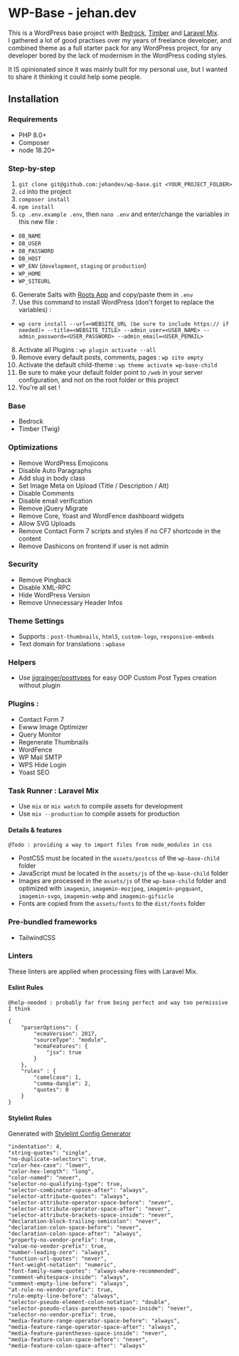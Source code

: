 # WP-Base - jehan.dev

This is a WordPress base project with [Bedrock](https://github.com/roots/bedrock), [Timber](https://github.com/timber/timber) and [Laravel Mix](https://github.com/laravel-mix/laravel-mix).  
I gathered a lot of good practises over my years of freelance developer, and combined theme as a full starter pack for any WordPress project, for any developer bored by the lack of modernism in the WordPress coding styles.

It IS opinionated since it was mainly built for my personal use, but I wanted to share it thinking it could help some people.

## Installation

### Requirements
- PHP 8.0+
- Composer
- node 18.20+

### Step-by-step

1. `git clone git@github.com:jehandev/wp-base.git <YOUR_PROJECT_FOLDER>`
2. `cd` into the project
3. `composer install`
4. `npm install`
5. `cp .env.example .env`, then `nano .env` and enter/change the variables in this new file :
  - `DB_NAME`
  - `DB_USER`
  - `DB_PASSWORD`
  - `DB_HOST`
  - `WP_ENV` (`development`, `staging` or `production`)
  - `WP_HOME`
  - `WP_SITEURL`
6. Generate Salts with [Roots App](https://roots.io/salts.html) and copy/paste them in `.env`
7. Use this command to install WordPress (don't forget to replace the variables) : 
- ```wp core install --url=<WEBSITE_URL (be sure to include https:// if needed)> --title=<WEBSITE_TITLE> --admin_user=<USER_NAME> --admin_password=<USER_PASSWORD> --admin_email=<USER_PEMAIL>```
8. Activate all Plugins : `wp plugin activate --all`
9. Remove every default posts, comments, pages : `wp site empty`
10. Activate the default child-theme : `wp theme activate wp-base-child`
11. Be sure to make your default folder point to `/web` in your server configuration, and not on the root folder or this project
12. You're all set !

### Base
- Bedrock
- Timber (Twig)

### Optimizations
- Remove WordPress Emojicons
- Disable Auto Paragraphs
- Add slug in body class
- Set Image Meta on Upload (Title / Description / Alt)
- Disable Comments
- Disable email verification
- Remove jQuery Migrate
- Remove Core, Yoast and WordFence dashboard widgets
- Allow SVG Uploads
- Remove Contact Form 7 scripts and styles if no CF7 shortcode in the content
- Remove Dashicons on frontend if user is not admin

### Security
- Remove Pingback
- Disable XML-RPC
- Hide WordPress Version
- Remove Unnecessary Header Infos

### Theme Settings
- Supports : `post-thumbnails`, `html5`, `custom-logo`, `responsive-embeds`
- Text domain for translations : `wpbase`

### Helpers
- Use [jjgrainger/posttypes](https://posttypes.jjgrainger.co.uk/) for easy OOP Custom Post Types creation without plugin

### Plugins :
- Contact Form 7
- Ewww Image Optimizer
- Query Monitor
- Regenerate Thumbnails
- WordFence
- WP Mail SMTP
- WPS Hide Login
- Yoast SEO

### Task Runner : Laravel Mix

- Use `mix` or `mix watch` to compile assets for development
- Use `mix --production` to compile assets for production

#### Details & features
`@Todo : providing a way to import files from node_modules in css`
- PostCSS must be located in the `assets/postcss` of the `wp-base-child` folder
- JavaScript must be located in the `assets/js` of the `wp-base-child` folder
- Images are processed in the `assets/js` of the `wp-base-child` folder and optimized with `imagemin`, `imagemin-mozjpeg`, `imagemin-pngquant`, `imagemin-svgo`, `imagemin-webp` and `imagemin-gifsicle`
- Fonts are copied from the `assets/fonts` to the `dist/fonts` folder

### Pre-bundled frameworks
- TailwindCSS

### Linters

These linters are applied when processing files with Laravel Mix.

#### Eslint Rules

`@help-needed : probably far from being perfect and way too permissive I think`

```
{
    "parserOptions": {
        "ecmaVersion": 2017,
        "sourceType": "module",
        "ecmaFeatures": {
            "jsx": true
        }
    },
    "rules" : {
        "camelcase": 1,
        "comma-dangle": 2,
        "quotes": 0
    }
}
```

#### Stylelint Rules

Generated with [Stylelint Config Generator](https://maximgatilin.github.io/stylelint-config/)

```
"indentation": 4,
"string-quotes": "single",
"no-duplicate-selectors": true,
"color-hex-case": "lower",
"color-hex-length": "long",
"color-named": "never",
"selector-no-qualifying-type": true,
"selector-combinator-space-after": "always",
"selector-attribute-quotes": "always",
"selector-attribute-operator-space-before": "never",
"selector-attribute-operator-space-after": "never",
"selector-attribute-brackets-space-inside": "never",
"declaration-block-trailing-semicolon": "never",
"declaration-colon-space-before": "never",
"declaration-colon-space-after": "always",
"property-no-vendor-prefix": true,
"value-no-vendor-prefix": true,
"number-leading-zero": "always",
"function-url-quotes": "never",
"font-weight-notation": "numeric",
"font-family-name-quotes": "always-where-recommended",
"comment-whitespace-inside": "always",
"comment-empty-line-before": "always",
"at-rule-no-vendor-prefix": true,
"rule-empty-line-before": "always",
"selector-pseudo-element-colon-notation": "double",
"selector-pseudo-class-parentheses-space-inside": "never",
"selector-no-vendor-prefix": true,
"media-feature-range-operator-space-before": "always",
"media-feature-range-operator-space-after": "always",
"media-feature-parentheses-space-inside": "never",
"media-feature-colon-space-before": "never",
"media-feature-colon-space-after": "always"
```
